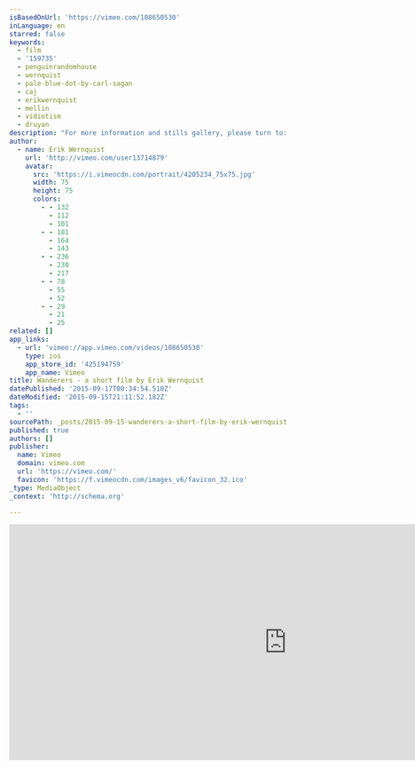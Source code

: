 ```yaml
---
isBasedOnUrl: 'https://vimeo.com/108650530'
inLanguage: en
starred: false
keywords:
  - film
  - '159735'
  - penguinrandomhouse
  - wernquist
  - pale-blue-dot-by-carl-sagan
  - caj
  - erikwernquist
  - mellin
  - vidiotism
  - druyan
description: "For more information and stills gallery, please turn to: www.erikwernquist.com/wanderers For youtube version, please turn here: https://www.youtube.com/watch?v=YH3c1QZzRK4 ----- UPDATE: For anyone interested I have made a clip with a few discarded scenes from this film, which can be seen here: https://vimeo.com/132183031 ----- Wanderers is a vision of humanity's expansion into the Solar System, based on scientific ideas and concepts of what our future in space might look like, if it ever happens."
author:
  - name: Erik Wernquist
    url: 'http://vimeo.com/user13714879'
    avatar:
      src: 'https://i.vimeocdn.com/portrait/4205234_75x75.jpg'
      width: 75
      height: 75
      colors:
        - - 132
          - 112
          - 101
        - - 181
          - 164
          - 143
        - - 236
          - 230
          - 217
        - - 78
          - 55
          - 52
        - - 29
          - 21
          - 25
related: []
app_links:
  - url: 'vimeo://app.vimeo.com/videos/108650530'
    type: ios
    app_store_id: '425194759'
    app_name: Vimeo
title: Wanderers - a short film by Erik Wernquist
datePublished: '2015-09-17T00:34:54.510Z'
dateModified: '2015-09-15T21:11:52.182Z'
tags:
  - ''
sourcePath: _posts/2015-09-15-wanderers-a-short-film-by-erik-wernquist.md
published: true
authors: []
publisher:
  name: Vimeo
  domain: vimeo.com
  url: 'https://vimeo.com/'
  favicon: 'https://f.vimeocdn.com/images_v6/favicon_32.ico'
_type: MediaObject
_context: 'http://schema.org'

---
```

<iframe src="https://cdn.embedly.com/widgets/media.html?src=https%3A%2F%2Fplayer.vimeo.com%2Fvideo%2F108650530&amp;url=https%3A%2F%2Fvimeo.com%2F108650530&amp;image=http%3A%2F%2Fi.vimeocdn.com%2Fvideo%2F498302788_1280.jpg&amp;key=b7d04c9b404c499eba89ee7072e1c4f7&amp;type=text%2Fhtml&amp;schema=vimeo" width="1000" height="425" scrolling="no" frameborder="0" allowfullscreen="allowfullscreen" style=""></iframe>